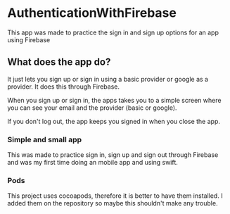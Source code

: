 # AuthenticationWithFirebase
 This app was made to practice the sign in and sign up options for an app using Firebase

## What does the app do?
It just lets you sign up or sign in using a basic provider or google as a provider. It does this through Firebase.

When you sign up or sign in, the apps takes you to a simple screen where you can see your email and the provider (basic or google).

If you don't log out, the app keeps you signed in when you close the app.

### Simple and small app
This was made to practice sign in, sign up and sign out through Firebase and was my first time doing an mobile app and using swift.

### Pods
This project uses cocoapods, therefore it is better to have them installed. I added them on the repository so maybe this shouldn't make any trouble.
